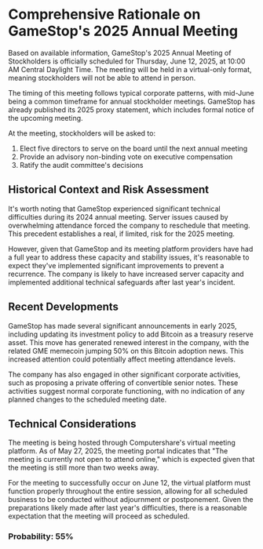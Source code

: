 # Comprehensive Rationale on GameStop's 2025 Annual Meeting

Based on available information, GameStop's 2025 Annual Meeting of Stockholders is officially scheduled for Thursday, June 12, 2025, at 10:00 AM Central Daylight Time. The meeting will be held in a virtual-only format, meaning stockholders will not be able to attend in person.

The timing of this meeting follows typical corporate patterns, with mid-June being a common timeframe for annual stockholder meetings. GameStop has already published its 2025 proxy statement, which includes formal notice of the upcoming meeting.

At the meeting, stockholders will be asked to:
1. Elect five directors to serve on the board until the next annual meeting
2. Provide an advisory non-binding vote on executive compensation
3. Ratify the audit committee's decisions

## Historical Context and Risk Assessment

It's worth noting that GameStop experienced significant technical difficulties during its 2024 annual meeting. Server issues caused by overwhelming attendance forced the company to reschedule that meeting. This precedent establishes a real, if limited, risk for the 2025 meeting.

However, given that GameStop and its meeting platform providers have had a full year to address these capacity and stability issues, it's reasonable to expect they've implemented significant improvements to prevent a recurrence. The company is likely to have increased server capacity and implemented additional technical safeguards after last year's incident.

## Recent Developments

GameStop has made several significant announcements in early 2025, including updating its investment policy to add Bitcoin as a treasury reserve asset. This move has generated renewed interest in the company, with the related GME memecoin jumping 50% on this Bitcoin adoption news. This increased attention could potentially affect meeting attendance levels.

The company has also engaged in other significant corporate activities, such as proposing a private offering of convertible senior notes. These activities suggest normal corporate functioning, with no indication of any planned changes to the scheduled meeting date.

## Technical Considerations

The meeting is being hosted through Computershare's virtual meeting platform. As of May 27, 2025, the meeting portal indicates that "The meeting is currently not open to attend online," which is expected given that the meeting is still more than two weeks away.

For the meeting to successfully occur on June 12, the virtual platform must function properly throughout the entire session, allowing for all scheduled business to be conducted without adjournment or postponement. Given the preparations likely made after last year's difficulties, there is a reasonable expectation that the meeting will proceed as scheduled.

### Probability: 55%
